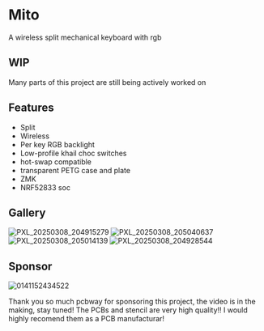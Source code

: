 # Mito

A wireless split mechanical keyboard with rgb

## WIP

Many parts of this project are still being actively worked on

## Features

- Split
- Wireless
- Per key RGB backlight
- Low-profile khail choc switches
- hot-swap compatible
- transparent PETG case and plate
- ZMK
- NRF52833 soc

## Gallery

![PXL_20250308_204915279](https://github.com/user-attachments/assets/ebb57836-f575-467b-ad70-e92d3a000df2)
![PXL_20250308_205040637](https://github.com/user-attachments/assets/14183aeb-6018-481f-a1a3-97c8c58cc1c6)
![PXL_20250308_205014139](https://github.com/user-attachments/assets/0b72baad-51f8-4c3d-9cff-058df1adf293)
![PXL_20250308_204928544](https://github.com/user-attachments/assets/ae22433d-930e-4896-8608-2962d0b07bae)

## Sponsor

![0141152434522](https://github.com/user-attachments/assets/a4b15d24-1118-437a-925f-5b3efe696ced)


Thank you so much pcbway for sponsoring this project, the video is in the making, stay tuned! The PCBs and stencil are very high quality!! I would highly recomend them as a PCB manufacturar!

